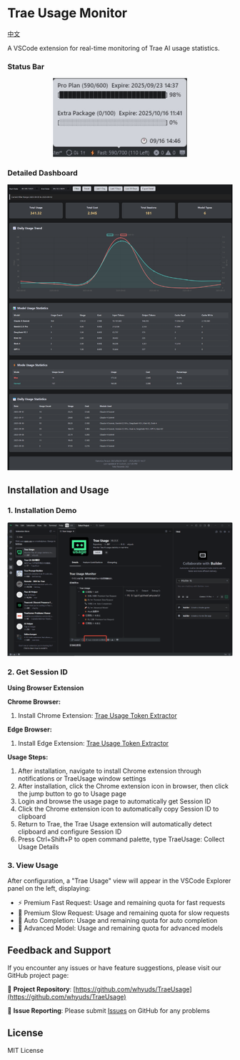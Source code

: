 # Trae Usage Monitor

[中文](README.md)

A VSCode extension for real-time monitoring of Trae AI usage statistics.

### Status Bar

<div align="center">
<img src="img/Bar.jpg" alt="feature screenshot" width="300"></div>

### Detailed Dashboard

<div align="center">
<img src="img/Dashboard.jpg" alt="feature screenshot" width="600">
</div>

## Installation and Usage

### 1. Installation Demo

<div align="center">
  <img src="https://raw.githubusercontent.com/whyuds/TraeUsage/refs/heads/master/img/traeusage_shot.gif" alt="feature screenshot" width="600">
</div>

### 2. Get Session ID

**Using Browser Extension**

**Chrome Browser:**
1. Install Chrome Extension: [Trae Usage Token Extractor](https://chromewebstore.google.com/detail/edkpaodbjadikhahggapfilgmfijjhei?utm_source=item-share-cb)

**Edge Browser:**
1. Install Edge Extension: [Trae Usage Token Extractor](https://microsoftedge.microsoft.com/addons/detail/trae-usage-token-extracto/leopdblngeedggognlgokdlfpiojalji)

**Usage Steps:**
1. After installation, navigate to install Chrome extension through notifications or TraeUsage window settings
2. After installation, click the Chrome extension icon in browser, then click the jump button to go to Usage page
3. Login and browse the usage page to automatically get Session ID
4. Click the Chrome extension icon to automatically copy Session ID to clipboard
5. Return to Trae, the Trae Usage extension will automatically detect clipboard and configure Session ID
6. Press Ctrl+Shift+P to open command palette, type TraeUsage: Collect Usage Details

### 3. View Usage

After configuration, a "Trae Usage" view will appear in the VSCode Explorer panel on the left, displaying:

- ⚡ Premium Fast Request: Usage and remaining quota for fast requests
- 🐌 Premium Slow Request: Usage and remaining quota for slow requests  
- 🔧 Auto Completion: Usage and remaining quota for auto completion
- 🚀 Advanced Model: Usage and remaining quota for advanced models


## Feedback and Support

If you encounter any issues or have feature suggestions, please visit our GitHub project page:

🔗 **Project Repository**: [https://github.com/whyuds/TraeUsage](https://github.com/whyuds/TraeUsage)

💬 **Issue Reporting**: Please submit [Issues](https://github.com/whyuds/TraeUsage/issues) on GitHub for any problems

## License

MIT License